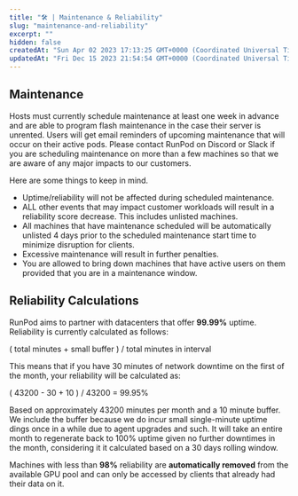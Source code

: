 ```yaml
---
title: "🛠️ | Maintenance & Reliability"
slug: "maintenance-and-reliability"
excerpt: ""
hidden: false
createdAt: "Sun Apr 02 2023 17:13:25 GMT+0000 (Coordinated Universal Time)"
updatedAt: "Fri Dec 15 2023 21:54:54 GMT+0000 (Coordinated Universal Time)"
---
```


## Maintenance

Hosts must currently schedule maintenance at least one week in advance and are able to program flash maintenance in the case their server is unrented. Users will get email reminders of upcoming maintenance that will occur on their active pods. Please contact RunPod on Discord or Slack if you are scheduling maintenance on more than a few machines so that we are aware of any major impacts to our customers.

Here are some things to keep in mind.

- Uptime/reliability will not be affected during scheduled maintenance.
- ALL other events that may impact customer workloads will result in a reliability score decrease. This includes unlisted machines.
- All machines that have maintenance scheduled will be automatically unlisted 4 days prior to the scheduled maintenance start time to minimize disruption for clients.
- Excessive maintenance will result in further penalties.
- You are allowed to bring down machines that have active users on them provided that you are in a maintenance window.

## Reliability Calculations

RunPod aims to partner with datacenters that offer **99.99%** uptime. Reliability is currently calculated as follows:

( total minutes + small buffer ) / total minutes in interval

This means that if you have 30 minutes of network downtime on the first of the month, your reliability will be calculated as:

( 43200 - 30 + 10 ) / 43200 = 99.95%

Based on approximately 43200 minutes per month and a 10 minute buffer. We include the buffer because we do incur small single-minute uptime dings once in a while due to agent upgrades and such. It will take an entire month to regenerate back to 100% uptime given no further downtimes in the month, considering it it calculated based on a 30 days rolling window.

Machines with less than **98%** reliability are **automatically removed** from the available GPU pool and can only be accessed by clients that already had their data on it.
